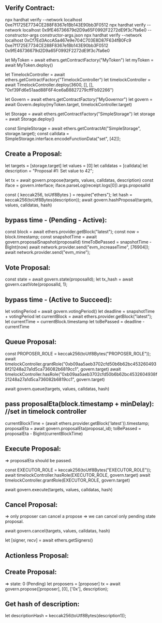 Verify Contract:
---------------
npx hardhat verify --network localhost 0xe7f1725E7734CE288F8367e1Bb143E90bb3F0512
npx hardhat verify --network localhost 0x9fE46736679d2D9a65F0992F2272dE9f3c7fa6e0   --constructor-args constructor-args.json
npx hardhat verify --network localhost 0xCf7Ed3AccA5a467e9e704C703E8D87F634fB0Fc9 0xe7f1725E7734CE288F8367e1Bb143E90bb3F0512 0x9fE46736679d2D9a65F0992F2272dE9f3c7fa6e0


let MyToken = await ethers.getContractFactory("MyToken")
let myToken = await MyToken.deploy()

let TimelockController = await ethers.getContractFactory("TimelockController")
let timelockController = await TimelockController.deploy(3600, [], [], "0xf39Fd6e51aad88F6F4ce6aB8827279cffFb92266")

let Govern = await ethers.getContractFactory("MyGovernor")
let govern = await Govern.deploy(myToken.target, timelockController.target)

let Storage = await ethers.getContractFactory("SimpleStorage")
let storage = await Storage.deploy()

const SimpleStorage = await ethers.getContractAt("SimpleStorage", storage.target);
const calldata = SimpleStorage.interface.encodeFunctionData("set", [42]);

Create a Proposal:
-----------------
let targets = [storage.target]
let values = [0]
let calldatas = [calldata]
let description = "Proposal #1: Set value to 42";

let tx = await govern.propose(targets, values, calldatas, description)
const iface = govern.interface;
iface.parseLog(receipt.logs[0]).args.proposalId

const { keccak256, toUtf8Bytes } = require("ethers");
let hash = keccak256(toUtf8Bytes(description));
await govern.hashProposal(targets, values, calldatas, hash)

bypass time - (Pending - Active):
--------------------------------
const block = await ethers.provider.getBlock("latest");
const now = block.timestamp;
const snapshotTime = await govern.proposalSnapshot(proposalId)
timeToBePassed = snapshotTime - BigInt(now)
await network.provider.send("evm_increaseTime", [76904]);
await network.provider.send("evm_mine");

Vote Proposal:
-------------
const state = await govern.state(proposalId);
let tx_hash = await govern.castVote(proposalId, 1);

bypass time - (Active to Succeed):
----------------------------------
let votingPeriod = await govern.votingPeriod()
let deadline = snapshotTime + votingPeriod
let currentBlock = await ethers.provider.getBlock("latest");
let currentTime = currentBlock.timestamp
let toBePassed = deadline - currentTime

Queue Proposal:
--------------
const PROPOSER_ROLE = keccak256(toUtf8Bytes("PROPOSER_ROLE"));
await timelockController.grantRole("0xb09aa5aeb3702cfd50b6b62bc4532604938f21248a27a1d5ca736082b6819cc1", govern.target)
await timelockController.hasRole("0xb09aa5aeb3702cfd50b6b62bc4532604938f21248a27a1d5ca736082b6819cc1", govern.target)

await govern.queue(targets, values, calldatas, hash)

pass proposalEta(block.timestamp + minDelay): //set in timelock controller
---------------------------------------------
currentBlockTime = (await ethers.provider.getBlock('latest')).timestamp;
proposalEta = await govern.proposalEta(proposal_id);
toBePassed = proposalEta - BigInt(currentBlockTime)

Execute Proposal:
----------------
=> proposalEta should be passed.

const EXECUTOR_ROLE = keccak256(toUtf8Bytes("EXECUTOR_ROLE"));
await timelockController.hasRole(EXECUTOR_ROLE, govern.target)
await timelockController.grantRole(EXECUTOR_ROLE, govern.target)

await govern.execute(targets, values, calldatas, hash)

Cancel Proposal:
---------------
=> only proposer can cancel a propose
=> we can cancel only pending state proposal.

await govern.cancel(targets, values, calldatas, hash)

let [signer, recv] = await ethers.getSigners()


Actionless Proposal:
-------------------

Create Proposal:
---------------
=> state: 0 (Pending)
let proposers = [proposer]
tx = await govern.propose([proposer], [0], ['0x'], description);

Get hash of description:
-----------------------
let descriptionHash = keccak256(toUtf8Bytes(description1));


